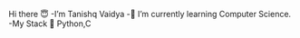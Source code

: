 Hi there 😇
-I’m Tanishq Vaidya 
-🌱 I’m currently learning Computer Science.
-My Stack 🚀 Python,C


<!---
tanishqvaidya10/tanishqvaidya10 is a ✨ special ✨ repository because its `README.md` (this file) appears on your GitHub profile.
You can click the Preview link to take a look at your changes.
--->
